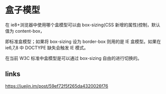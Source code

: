 # 盒子模型

在 ie8+浏览器中使用哪个盒模型可以由 box-sizing(CSS 新增的属性)控制，默认值为 content-box，

即标准盒模型；如果将 box-sizing 设为 border-box 则用的是 IE 盒模型。如果在 ie6,7,8 中 DOCTYPE 缺失会触发 IE 模式。

在当前 W3C 标准中盒模型是可以通过 box-sizing 自由的进行切换的。

## links

https://juejin.im/post/59ef72f5f265da4320026f76

